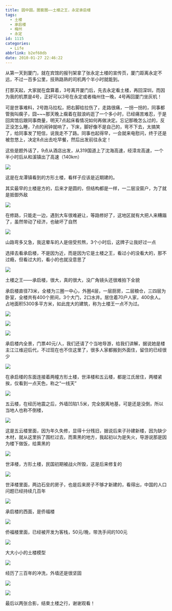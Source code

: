 ```yaml
---
title: 圆中圆，圈套圈——土楼之王，永定承启楼
tags:
  - 土楼
  - 承启楼
  - 梅州
  - 永定
id: 1115
categories:
  - Life
abbrlink: b2ef60db
date: 2010-01-27 22:46:22
---
```

从第一天到厦门，就在宾馆的报刊架拿了张永定土楼的宣传页，厦门距离永定不远，不过一百多公里，技熟路熟的司机两个半小时就能到。

打那天起，大家就在盘算着，3号离开厦门后，先去永定看土楼，再回深圳，而因为我的机票是4号，正好可以3号在永定或者梅州住一晚，4号再回厦门坐灰机！

可是世事难料，2号跑马拉松，把右脚给拉伤了，走路很痛，一拐一拐的，同事都管我叫瘸子，囧~~~那天晚上瘸着在鼓浪屿逛了一个多小时，已经痛苦难忍，于是回宾馆后跟同事商量，明天7点起床看情况如何再做决定。忘记那晚怎么过的，反正没怎么睡，7点的闹钟就响了，下床，脚好像不是自己的，弯不下去，太搞笑了，给同事发了短信，说我走不了路。同事也起得早，一会就来电慰问，终于还是被忽悠上，决定8点出去吃早餐，然后出发前往永定！

这些是题外话了，9点从酒店出发，从319国道上了沈海高速，经漳龙高速，一个半小时后从和溪镇出了高速（140km）

![](/images/2010/01/27_201002042345283800_6932.jpg)
<!--more-->
这是在龙潭镇看到的方形土楼，看样子应该是近期建的。

其实最早的土楼是方的，后来才是圆的，但结构都是一样，一二层没窗户，为了就是抵御外敌

![](/images/2010/01/27_201002042353336144_6933.jpg)

在修路，只能走一边，遇到大车很难避让，等路修好了，这地区就有大把人来糟蹋了，虽然带动了经济，也破坏了自然

![](/images/2010/01/27_201002042358345612_6934.jpg)

山路弯多又急，我这晕车的人是倍受煎熬，3个小时后，这牌子让我好过一点

选择去看承启楼，不是因为近，而是因为它是土楼之王，看过小的没看大的，那不过瘾，但看过大的，看小的也就没意思了

![](/images/2010/01/27_201002050000507476_6935.jpg)

土楼之王&mdash;&mdash;承启楼，很大，真的很大，没广角镜头还很难拍下全貌

承启楼直径73米，全楼为三圈一中心，外圈4层，一层厨房，二层粮仓，三四层为卧室，全楼共有400个房间，3个大门，2口水井。居住着70户人家，400余人。占地面积5300多平方米，如此庞大的建筑，称为土楼王一点不为过。

![](/images/2010/01/27_201002050006402175_6936.jpg)

![](/images/2010/01/27_201002050007297533_6937.jpg)

![](/images/2010/01/27_201001280001383286_6938.jpg)

承启楼内全景，门票40元/人，我们还请了个当地导游，给我们讲解，据说她是楼主江江维迎后代，不过现在也不住这里了，很多人家都搬到外面住，留住的已经很少

![](/images/2010/01/27_201002050014148377_6939.jpg)

在承启楼的东面连接着两幢方形土楼，世泽楼和五云楼，都是江氏居住，两楼紧挨，仅看到一点天色，称之&ldquo;一线天&rdquo;

![](/images/2010/01/27_201002050040102327_6940.jpg)

五云楼，在经历地震之后，外墙凹陷1.5米，完全脱离地基，可是还是没倒，所以当地人也称不倒楼，

![](/images/2010/01/27_201002050018588146_6941.jpg)

这是五云楼里面，因为年久失修，显得十分残旧，据说后来子孙建新楼，因为缺少木材，就从这里拆了围栏过去，而熏黑的地方，我起初以为是失火，导游说那是因为楼下做饭，给熏黑的

![](/images/2010/01/27_201002050042208461_6942.jpg)

世泽楼，方形土楼，民国初期被战火所毁，这是后来修复的

![](/images/2010/01/27_201002050021183857_6943.jpg)

世泽楼里面，两边石垒的房子，也是后来房子不够才新建的，看得出，中国的人口问题已经持续几百年

![](/images/2010/01/27_201002050023585640_6944.jpg)

承启楼的西面，是侨福楼

![](/images/2010/01/27_201002050029136402_6945.jpg)

侨福楼里面，已经被开发为客栈，50元/晚，带洗手间的100元

![](/images/2010/01/27_201002050029544240_6946.jpg)

大大小小的土楼模型

![](/images/2010/01/27_201002050036236411_6947.jpg)

经历了三百年的冲洗，外墙还是很坚固

![](/images/2010/01/27_201002050044192010_6948.jpg)

![](/images/2010/01/27_201002050044506362_6949.jpg)

最后以两张合影，结束土楼之行，谢谢观看！